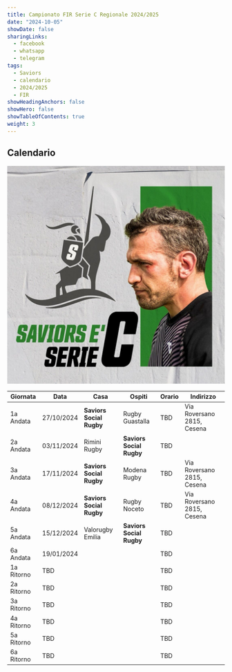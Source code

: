 ```yaml
---
title: Campionato FIR Serie C Regionale 2024/2025
date: "2024-10-05"
showDate: false
sharingLinks:
  - facebook
  - whatsapp
  - telegram
tags:
  - Saviors
  - calendario
  - 2024/2025
  - FIR
showHeadingAnchors: false
showHero: false
showTableOfContents: true
weight: 3
---
```


## Calendario

![](./featured.jpg)

| Giornata   | Data       | Casa                     | Ospiti                   | Orario | Indirizzo                  |
| ---------- | ---------- | ------------------------ | ------------------------ | ------ | -------------------------- |
| 1a Andata  | 27/10/2024 | **Saviors Social Rugby** | Rugby Guastalla          | TBD    | Via Roversano 2815, Cesena |
| 2a Andata  | 03/11/2024 | Rimini Rugby             | **Saviors Social Rugby** | TBD    |                            |
| 3a Andata  | 17/11/2024 | **Saviors Social Rugby** | Modena Rugby             | TBD    | Via Roversano 2815, Cesena |
| 4a Andata  | 08/12/2024 | **Saviors Social Rugby** | Rugby Noceto             | TBD    | Via Roversano 2815, Cesena |
| 5a Andata  | 15/12/2024 | Valorugby Emilia         | **Saviors Social Rugby** | TBD    |                            |
| 6a Andata  | 19/01/2024 |                          |                          | TBD    |                            |
| 1a Ritorno | TBD        |                          |                          | TBD    |                            |
| 2a Ritorno | TBD        |                          |                          | TBD    |                            |
| 3a Ritorno | TBD        |                          |                          | TBD    |                            |
| 4a Ritorno | TBD        |                          |                          | TBD    |                            |
| 5a Ritorno | TBD        |                          |                          | TBD    |                            |
| 6a Ritorno | TBD        |                          |                          | TBD    |                            |
